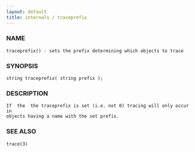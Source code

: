 ```yaml
---
layout: default
title: internals / traceprefix
---
```


### NAME

    traceprefix() - sets the prefix determining which objects to trace


### SYNOPSIS

    string traceprefix( string prefix );


### DESCRIPTION

    If  the  the traceprefix is set (i.e. not 0) tracing will only occur in
    objects having a name with the set prefix.


### SEE ALSO

    trace(3)
